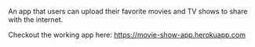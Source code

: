 An app that users can upload their favorite movies and TV shows to share with the internet.

Checkout the working app here: https://movie-show-app.herokuapp.com
